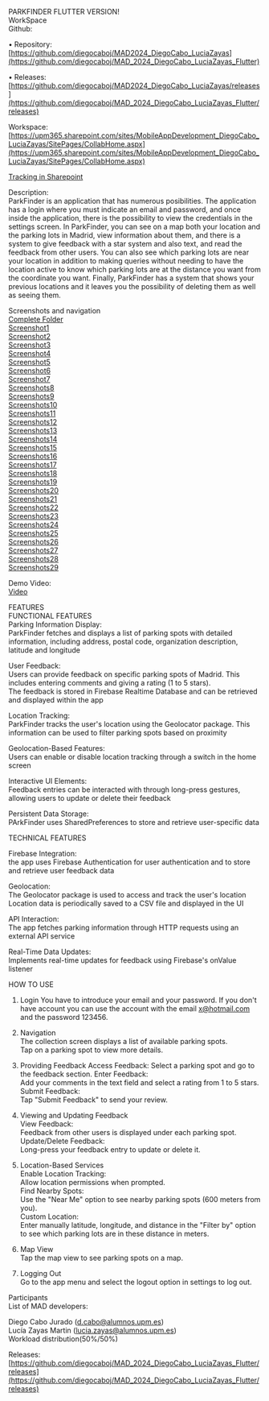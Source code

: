 PARKFINDER FLUTTER VERSION!  
WorkSpace   
Github:

•	Repository: [https://github.com/diegocaboj/MAD2024_DiegoCabo_LuciaZayas](https://github.com/diegocaboj/MAD_2024_DiegoCabo_LuciaZayas_Flutter)

•	Releases: [https://github.com/diegocaboj/MAD2024_DiegoCabo_LuciaZayas/releases](https://github.com/diegocaboj/MAD_2024_DiegoCabo_LuciaZayas_Flutter/releases)

Workspace: [https://upm365.sharepoint.com/sites/MobileAppDevelopment_DiegoCabo_LuciaZayas/SitePages/CollabHome.aspx](https://upm365.sharepoint.com/sites/MobileAppDevelopment_DiegoCabo_LuciaZayas/SitePages/CollabHome.aspx)  

[Tracking in Sharepoint](https://upm365.sharepoint.com/sites/MobileAppDevelopment_DiegoCabo_LuciaZayas/SitePages/Tracking.aspx)  

Description:  
ParkFinder is an application that has numerous posibilities. The application has a login where you must indicate an email and password, and once inside the application, there is the possibility to view the credentials in the settings screen. In ParkFinder, you can see on a map both your location and the parking lots in Madrid, view information about them, and there is a system to give feedback with a star system and also text, and read the feedback from other users. You can also see which parking lots are near your location in addition to making queries without needing to have the location active to know which parking lots are at the distance you want from the coordinate you want. Finally, ParkFinder has a system that shows your previous locations and it leaves you the possibility of deleting them as well as seeing them. 

Screenshots and navigation  
[Complete Folder](images)   
[Screenshot1](images/Flutter1.JPG)     
[Screenshot2](images/Flutter2.JPG)    
[Screenshot3](images/Flutter3.JPG)    
[Screenshot4](images/Flutter4.JPG)    
[Screenshot5](images/Flutter5.JPG)  
[Screenshot6](images/Flutter6.JPG)    
[Screenshot7](images/Flutter7.JPG)    
[Screenshots8](images/Flutter8.JPG)    
[Screenshots9](images/Flutter9.JPG)    
[Screenshots10](images/Flutter10.JPG)    
[Screenshots11](images/Flutter11.JPG)    
[Screenshots12](images/Flutter12.JPG)    
[Screenshots13](images/Flutter13.JPG)    
[Screenshots14](images/Flutter14.JPG)    
[Screenshots15](images/Flutter15.JPG)    
[Screenshots16](images/Flutter16.JPG)    
[Screenshots17](images/Flutter17.JPG)   
[Screenshots18](images/Flutter18.JPG)    
[Screenshots19](images/Flutter19.JPG)    
[Screenshots20](images/Flutter20.JPG)    
[Screenshots21](images/Flutter21.JPG)  
[Screenshots22](images/Flutter22.JPG)  
[Screenshots23](images/Flutter23.JPG)  
[Screenshots24](images/Flutter24.JPG)  
[Screenshots25](images/Flutter25.JPG)  
[Screenshots26](images/Flutter26.JPG)  
[Screenshots27](images/Flutter27.JPG)  
[Screenshots28](images/Flutter28.JPG)  
[Screenshots29](images/Flutter29.JPG) 

Demo Video:  
[Video](https://upm365.sharepoint.com/:v:/s/MobileAppDevelopment_DiegoCabo_LuciaZayas/EXwcaUqy9MxCpCtg10OOQhcBMXkvus8zilAYcUs1DaJCGA?nav=eyJyZWZlcnJhbEluZm8iOnsicmVmZXJyYWxBcHAiOiJTdHJlYW1XZWJBcHAiLCJyZWZlcnJhbFZpZXciOiJTaGFyZURpYWxvZy1MaW5rIiwicmVmZXJyYWxBcHBQbGF0Zm9ybSI6IldlYiIsInJlZmVycmFsTW9kZSI6InZpZXcifX0%3D&e=rzXwbC)  




FEATURES  
FUNCTIONAL FEATURES    
Parking Information Display:  
ParkFinder fetches and displays a list of parking spots with detailed information, including address, postal code, organization description, latitude and longitude   

User Feedback:  
Users can provide feedback on specific parking spots of Madrid. This includes entering comments and giving a rating (1 to 5 stars).  
The feedback is stored in Firebase Realtime Database and can be retrieved and displayed within the app    

Location Tracking:  
ParkFinder tracks the user's location using the Geolocator package. This information can be used to filter parking spots based on proximity    

Geolocation-Based Features:  
Users can enable or disable location tracking through a switch in the home screen   

Interactive UI Elements:    
Feedback entries can be interacted with through long-press gestures, allowing users to update or delete their feedback   

Persistent Data Storage:  
PArkFinder uses SharedPreferences to store and retrieve user-specific data   


TECHNICAL FEATURES  

Firebase Integration:  
the app uses Firebase Authentication for user authentication and to store and retrieve user feedback data  

Geolocation:  
The Geolocator package is used to access and track the user's location    
Location data is periodically saved to a CSV file and displayed in the UI  

API Interaction:  
The app fetches parking information through HTTP requests using an external API service   

Real-Time Data Updates:  
Implements real-time updates for feedback using Firebase's onValue listener    

HOW TO USE
1. Login 
You have to introduce your email and your password. If you don't have account you can use the account with the email x@hotmail.com and the password 123456.

2. Navigation  
The collection screen displays a list of available parking spots.  
Tap on a parking spot to view more details.  

3. Providing Feedback
Access Feedback:
Select a parking spot and go to the feedback section.
Enter Feedback:  
Add your comments in the text field and select a rating from 1 to 5 stars.  
Submit Feedback:  
Tap "Submit Feedback" to send your review.
 
4. Viewing and Updating Feedback  
View Feedback:  
Feedback from other users is displayed under each parking spot.  
Update/Delete Feedback:  
Long-press your feedback entry to update or delete it.

5. Location-Based Services  
Enable Location Tracking:  
Allow location permissions when prompted.  
Find Nearby Spots:  
Use the "Near Me" option to see  nearby parking spots (600 meters from you).  
Custom Location:  
Enter manually latitude, longitude, and distance in the "Filter by" option to see which parking lots are in these distance in meters.

6. Map View     
Tap the map view to see parking spots on a map.  

7. Logging Out  
Go to the app menu and select the logout option in settings to log out.

Participants  
List of MAD developers:  

Diego Cabo Jurado (d.cabo@alumnos.upm.es)   
Lucía Zayas Martin (lucia.zayas@alumnos.upm.es)  
Workload distribution(50%/50%)  

Releases: [https://github.com/diegocaboj/MAD_2024_DiegoCabo_LuciaZayas_Flutter/releases](https://github.com/diegocaboj/MAD_2024_DiegoCabo_LuciaZayas_Flutter/releases)

 


